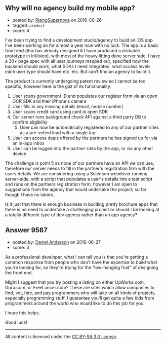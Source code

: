 ## Why will no agency build my mobile app?

- posted by: [RisingSupernova](https://stackexchange.com/users/8707573/risingsupernova) on 2016-06-26
- tagged: `product`
- score: 4

<p>I've been trying to find a development studio/agency to build an iOS app I've been working on for almost a year now with no luck. The app is a basic front end (this has already designed &amp; I have produced a clickable prototype in InVision), with most of the heavy lifting done server side. I have a 30+ page spec with all user journeys mapped out, specified how the backend should work, what SDKs I need integrated, what access levels each user type should have etc. etc. But can’t find an agency to build it.</p>

<p>The product is currently undergoing patent review so I cannot be too specific, however here is the gist of its functionality:</p>

<ol>
<li>User scans government ID and populates our register form via an open OCR SDK and their iPhone's camera</li>
<li>User fills in any missing details (email, mobile number)</li>
<li>User scans credit card using card.io open SDK</li>
<li>Our server runs background check API against a third party DB to confirm eligibility 

<ol start="5">
<li>User can now be automatically registered to any of our partner sites as a pre-vetted lead with a single tap</li>
</ol></li>
<li>User can access deals offered by the partners he has signed up for via an in-app inbox</li>
<li>User can be logged into the partner sites by the app, or via any other device</li>
</ol>

<p>The challenge is point 5 as none of our partners have an API we can use, therefore our server needs to fill in the partner's registration firm with the users details. We are considering using a Selenium webdriver running server-side, with a script that populates a user's details into a test script and runs on the partners registration form, however I am open to suggestions from the agency that would undertake the project; so far though I have no takers.</p>

<p>Is it just that there is enough business in building pretty brochure apps that there is no need to undertake a challenging project or should I be looking at a totally different type of dev agency rather than an app agency? </p>



## Answer 9567

- posted by: [Daniel Anderson](https://stackexchange.com/users/8398759/daniel-anderson) on 2016-06-27
- score: 3

<p>As a professional developer, what I can tell you is that you're getting a common response from people who don't have the expertise to build what you're looking for, so they're trying for the "low-hanging fruit" of designing the front end.  </p>

<p>Might I suggest that you try posting a listing on either UpWorks.com, Guru.com, or FreeLancer.com?  These are sites which allow companies to find, vet, hire, and pay programmers who will take on all kinds of projects, especially programming stuff.  I guarantee you'll get quite a few bids from programmers around the world who would like to do this job for you.</p>

<p>I hope this helps.</p>

<p>Good luck!</p>




---

All content is licensed under the [CC BY-SA 3.0 license](https://creativecommons.org/licenses/by-sa/3.0/).
